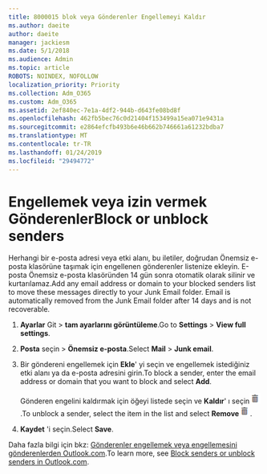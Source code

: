```yaml
---
title: 8000015 blok veya Gönderenler Engellemeyi Kaldır
ms.author: daeite
author: daeite
manager: jackiesm
ms.date: 5/1/2018
ms.audience: Admin
ms.topic: article
ROBOTS: NOINDEX, NOFOLLOW
localization_priority: Priority
ms.collection: Adm_O365
ms.custom: Adm_O365
ms.assetid: 2ef840ec-7e1a-4df2-944b-d643fe08bd8f
ms.openlocfilehash: 462fb5bec76c0d21404f153499a15ea071e9431a
ms.sourcegitcommit: e2864efcfb493b6e46b662b746661a61232bdba7
ms.translationtype: MT
ms.contentlocale: tr-TR
ms.lasthandoff: 01/24/2019
ms.locfileid: "29494772"
---
```

# <a name="block-or-unblock-senders"></a><span data-ttu-id="1e8be-102">Engellemek veya izin vermek Gönderenler</span><span class="sxs-lookup"><span data-stu-id="1e8be-102">Block or unblock senders</span></span>

<span data-ttu-id="1e8be-p101">Herhangi bir e-posta adresi veya etki alanı, bu iletiler, doğrudan Önemsiz e-posta klasörüne taşımak için engellenen gönderenler listenize ekleyin. E-posta Önemsiz e-posta klasöründen 14 gün sonra otomatik olarak silinir ve kurtarılamaz.</span><span class="sxs-lookup"><span data-stu-id="1e8be-p101">Add any email address or domain to your blocked senders list to move these messages directly to your Junk Email folder. Email is automatically removed from the Junk Email folder after 14 days and is not recoverable.</span></span>
  
1. <span data-ttu-id="1e8be-105">**Ayarlar** Git \> **tam ayarlarını görüntüleme**.</span><span class="sxs-lookup"><span data-stu-id="1e8be-105">Go to **Settings** \> **View full settings**.</span></span> 
    
2. <span data-ttu-id="1e8be-106">**Posta** seçin \> **Önemsiz e-posta**.</span><span class="sxs-lookup"><span data-stu-id="1e8be-106">Select **Mail** \> **Junk email**.</span></span> 
    
3. <span data-ttu-id="1e8be-107">Bir göndereni engellemek için **Ekle**' yi seçin ve engellemek istediğiniz etki alanı ya da e-posta adresini girin.</span><span class="sxs-lookup"><span data-stu-id="1e8be-107">To block a sender, enter the email address or domain that you want to block and select **Add**.</span></span> 
    
    <span data-ttu-id="1e8be-108">Gönderen engelini kaldırmak için öğeyi listede seçin ve **Kaldır**' ı seçin![Sil](media/deb47846-8483-4f9d-813a-fc8fe288b583.png).</span><span class="sxs-lookup"><span data-stu-id="1e8be-108">To unblock a sender, select the item in the list and select **Remove**![Delete](media/deb47846-8483-4f9d-813a-fc8fe288b583.png).</span></span>
    
4. <span data-ttu-id="1e8be-109">**Kaydet** 'i seçin.</span><span class="sxs-lookup"><span data-stu-id="1e8be-109">Select **Save**.</span></span> 
    
<span data-ttu-id="1e8be-110">Daha fazla bilgi için bkz: [Gönderenler engellemek veya engellemesini gönderenlerden Outlook.com](https://go.microsoft.com/fwlink/p/?linkid=873133).</span><span class="sxs-lookup"><span data-stu-id="1e8be-110">To learn more, see [Block senders or unblock senders in Outlook.com](https://go.microsoft.com/fwlink/p/?linkid=873133).</span></span>
  

